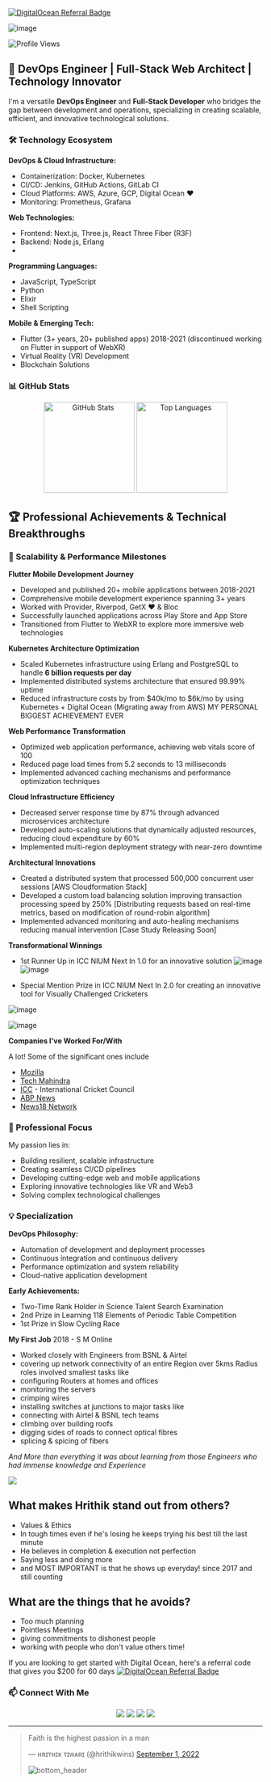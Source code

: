 <a href="https://www.digitalocean.com/?refcode=fbf891840808&utm_campaign=Referral_Invite&utm_medium=Referral_Program&utm_source=badge"><img src="https://web-platforms.sfo2.cdn.digitaloceanspaces.com/WWW/Badge%201.svg" alt="DigitalOcean Referral Badge" /></a>


![image](https://user-images.githubusercontent.com/42163313/188901598-149555fc-07bd-40c3-bd0f-5109ffbc3d17.png)

![Profile Views](https://komarev.com/ghpvc/?username=hrithikwins&label=Profile%20views&color=ff0000&style=plastic&label=PEOPLE+INFLUENCED+BY+HRITHIK+-)
## 🚀 DevOps Engineer | Full-Stack Web Architect | Technology Innovator

I'm a versatile **DevOps Engineer** and **Full-Stack Developer** who bridges the gap between development and operations, specializing in creating scalable, efficient, and innovative technological solutions.

### 🛠️ Technology Ecosystem

**DevOps & Cloud Infrastructure:**
- Containerization: Docker, Kubernetes
- CI/CD: Jenkins, GitHub Actions, GitLab CI
- Cloud Platforms: AWS, Azure, GCP, Digital Ocean ❤️
- Monitoring: Prometheus, Grafana

**Web Technologies:**
- Frontend: Next.js, Three.js, React Three Fiber (R3F)
- Backend: Node.js, Erlang
- 

**Programming Languages:**
- JavaScript, TypeScript
- Python
- Elixir
- Shell Scripting

**Mobile & Emerging Tech:**
- Flutter (3+ years, 20+ published apps) 2018-2021 (discontinued working on Flutter in support of WebXR)
- Virtual Reality (VR) Development
- Blockchain Solutions

### 📊 GitHub Stats

<p align="center">
  <img height="180em" src="https://github-readme-stats.vercel.app/api?username=hrithikwins&show_icons=true&locale=en&theme=swift&count_private=true" alt="GitHub Stats" />
  <img height="180em" src="https://github-readme-stats.vercel.app/api/top-langs/?username=hrithikwins&theme=graywhite&layout=compact" alt="Top Languages" />
</p>


## 🏆 Professional Achievements & Technical Breakthroughs

### 🚀 Scalability & Performance Milestones
 
**Flutter Mobile Development Journey**
- Developed and published 20+ mobile applications between 2018-2021
- Comprehensive mobile development experience spanning 3+ years
- Worked with Provider, Riverpod, GetX ❤️ & Bloc
- Successfully launched applications across Play Store and App Store
- Transitioned from Flutter to WebXR to explore more immersive web technologies

**Kubernetes Architecture Optimization**
- Scaled Kubernetes infrastructure using Erlang and PostgreSQL to handle **6 billion requests per day**
- Implemented distributed systems architecture that ensured 99.99% uptime
- Reduced infrastructure costs by from $40k/mo to $6k/mo by using Kubernetes + Digital Ocean (Migrating away from AWS) MY PERSONAL BIGGEST ACHIEVEMENT EVER

**Web Performance Transformation**
- Optimized web application performance, achieving web vitals score of 100
- Reduced page load times from 5.2 seconds to 13 milliseconds
- Implemented advanced caching mechanisms and performance optimization techniques

**Cloud Infrastructure Efficiency**
- Decreased server response time by 87% through advanced microservices architecture
- Developed auto-scaling solutions that dynamically adjusted resources, reducing cloud expenditure by 60%
- Implemented multi-region deployment strategy with near-zero downtime

**Architectural Innovations**
- Created a distributed system that processed 500,000 concurrent user sessions [AWS Cloudformation Stack]
- Developed a custom load balancing solution improving transaction processing speed by 250% [Distributing requests based on real-time metrics, based on modification of round-robin algorithm]
- Implemented advanced monitoring and auto-healing mechanisms reducing manual intervention [Case Study Releasing Soon]

**Transformational Winnings**

- 1st Runner Up in ICC NIUM Next In 1.0 for an innovative solution
![image](https://github.com/user-attachments/assets/d9eee100-6024-4942-9866-53f1c095bc7a)
![image](https://github.com/user-attachments/assets/86b427d6-58aa-49ce-b2e9-115c16a88172)


- Special Mention Prize in ICC NIUM Next In 2.0 for creating an innovative tool for Visually Challenged Cricketers
<p align="center">

![image](https://github.com/user-attachments/assets/9cadaada-7ac8-4912-9dd0-eb56b24fd0b9)

![image](https://github.com/user-attachments/assets/1f56ee58-affd-44b4-89c5-838f0445b1dc)

**Companies I've Worked For/With**

A lot! 
Some of the significant ones include
- [Mozilla](https://www.mozilla.org/en-GB/firefox/)
- [Tech Mahindra](https://www.techmahindra.com/)
- [ICC](https://www.icc-cricket.com/) - International Cricket Council
- [ABP News](https://news.abplive.com/)
- [News18 Network](https://www.news18.com/)

### 🌱 Professional Focus

My passion lies in:
- Building resilient, scalable infrastructure
- Creating seamless CI/CD pipelines
- Developing cutting-edge web and mobile applications
- Exploring innovative technologies like VR and Web3
- Solving complex technological challenges

### 💡 Specialization

**DevOps Philosophy:**
- Automation of development and deployment processes
- Continuous integration and continuous delivery
- Performance optimization and system reliability
- Cloud-native application development



**Early Achievements:**

- Two-Time Rank Holder in Science Talent Search Examination
- 2nd Prize in Learning 118 Elements of Periodic Table Competition
- 1st Prize in Slow Cycling Race

**My First Job**
2018 - S M Online 
- Worked closely with Engineers from BSNL & Airtel
- covering up network connectivity of an entire Region over 5kms Radius
roles involved smallest tasks like 
- configuring Routers at homes and offices
- monitoring the servers
- crimping wires
- installing switches at junctions
to major tasks like 
- connecting with Airtel & BSNL tech teams
- climbing over building roofs
- digging sides of roads to connect optical fibres
- splicing & spicing of fibers

<i>And More than everything it was about learning from those Engineers who had immense knowledge and Experience</i>

<img src="https://avatars.githubusercontent.com/u/42163313?v=4"/>

## What makes Hrithik stand out from others?
- Values & Ethics
- In tough times even if he's losing he keeps trying his best till the last minute
- He believes in completion & execution not perfection
- Saying less and doing more
- and MOST IMPORTANT is that he shows up everyday! since 2017 and still counting

## What are the things that he avoids?
- Too much planning
- Pointless Meetings
- giving commitments to dishonest people
- working with people who don't value others time!


If you are looking to get started with Digital Ocean, here's a referral code that gives you $200 for 60 days
<a href="https://www.digitalocean.com/?refcode=fbf891840808&utm_campaign=Referral_Invite&utm_medium=Referral_Program&utm_source=badge"><img src="https://web-platforms.sfo2.cdn.digitaloceanspaces.com/WWW/Badge%201.svg" alt="DigitalOcean Referral Badge" /></a>



### 📫 Connect With Me

<p align="center">
  <a href="https://www.linkedin.com/in/hrithikwins/"><img src="https://img.shields.io/badge/linkedin-%230077B5.svg?&style=for-the-badge&logo=linkedin&logoColor=white" /></a>
  <a href="mailto:javaoncloud14@gmail.com"><img src="https://img.shields.io/badge/Gmail-D14836?style=for-the-badge&logo=gmail&logoColor=white" /></a>
  <a href="https://twitter.com/hrithikwins"><img src="https://img.shields.io/badge/Twitter-1DA1F2?style=for-the-badge&logo=twitter&logoColor=white" /></a>
  <a href="https://instagram.com/hrithikwins"><img src="https://img.shields.io/badge/Instagram-E4405F?style=for-the-badge&logo=instagram&logoColor=white" /></a>
</p>

---


<blockquote class="twitter-tweet" data-theme="dark"><p lang="en" dir="ltr">Faith is the highest passion in a man</p>&mdash; ʜʀɪᴛʜɪᴋ ᴛɪᴡᴀʀɪ (@hrithikwins) <a href="https://twitter.com/hrithikwins/status/1565319057963827200?ref_src=twsrc%5Etfw">September 1, 2022</a>


![bottom_header](https://user-images.githubusercontent.com/42163313/188890959-602be5ee-806c-43ea-b055-cad3b4b567b8.svg)


